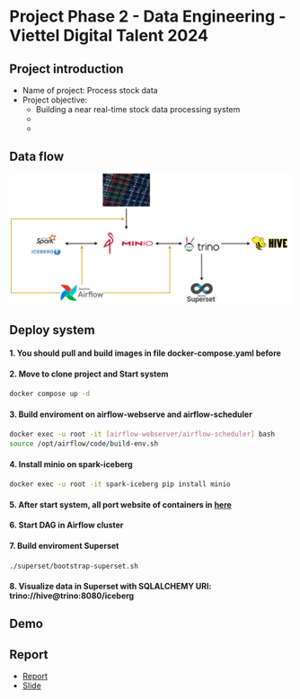 # Project Phase 2 - Data Engineering - Viettel Digital Talent 2024

## Project introduction
<ul>
  <li>Name of project: Process stock data</li>
  <li>Project objective:
    <ul>
      <li>Building a near real-time stock data processing system</li>
      <li></li>
      <li></li>
    </ul>
  </li>
</ul>

## Data flow
  <img src="https://github.com/Tran-Ngoc-Bao/Process_Stock_Data/blob/master/pictures/system.png">

## Deploy system
#### 1. You should pull and build images in file docker-compose.yaml before

#### 2. Move to clone project and Start system
  
```sh
docker compose up -d
```

#### 3. Build enviroment on airflow-webserve and airflow-scheduler

```sh
docker exec -u root -it [airflow-webserver/airflow-scheduler] bash 
source /opt/airflow/code/build-env.sh
```

#### 4. Install minio on spark-iceberg

```sh
docker exec -u root -it spark-iceberg pip install minio
```

#### 5. After start system, all port website of containers in <a href="https://github.com/Tran-Ngoc-Bao/Process_Stock_Data/blob/master/port.txt">here</a>

#### 6. Start DAG in Airflow cluster

#### 7. Build enviroment Superset
```sh
./superset/bootstrap-superset.sh
```
  
#### 8. Visualize data in Superset with SQLALCHEMY URI: trino://hive@trino:8080/iceberg

## Demo


## Report
<ul>
  <li><a href="">Report</a></li>
  <li><a href="">Slide</a></li>
</ul>
